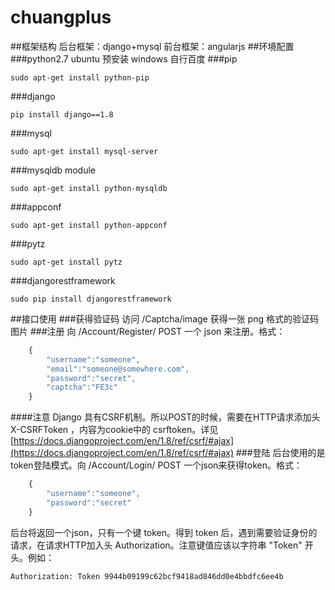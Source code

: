 # chuangplus
##框架结构
后台框架：django+mysql
前台框架：angularjs
##环境配置
###python2.7
ubuntu 预安装  windows 自行百度
###pip
```
sudo apt-get install python-pip
```
###django
```
pip install django==1.8
```
###mysql
```
sudo apt-get install mysql-server
```
###mysqldb module
```
sudo apt-get install python-mysqldb
```
###appconf
```
sudo apt-get install python-appconf
```
###pytz
```
sudo apt-get install pytz
```
###djangorestframework
```
sudo pip install djangorestframework
```
##接口使用
###获得验证码
访问 /Captcha/image 获得一张 png 格式的验证码图片
###注册
向 /Account/Register/ POST 一个 json 来注册。格式：
```javascript
    {
        "username":"someone",
        "email":"someone@somewhere.com",
        "password":"secret",
        "captcha":"FE3c"
    }
```
####注意
Django 具有CSRF机制。所以POST的时候，需要在HTTP请求添加头 X-CSRFToken ，内容为cookie中的 csrftoken。详见
[https://docs.djangoproject.com/en/1.8/ref/csrf/#ajax](https://docs.djangoproject.com/en/1.8/ref/csrf/#ajax)
###登陆
后台使用的是token登陆模式。向 /Account/Login/ POST 一个json来获得token。格式：
```javascript
    {
        "username":"someone",
        "password":"secret"
    }
```
后台将返回一个json，只有一个键 token。得到 token 后，遇到需要验证身份的请求，在请求HTTP加入头 Authorization。注意键值应该以字符串 "Token" 开头。例如：
```
Authorization: Token 9944b09199c62bcf9418ad846dd0e4bbdfc6ee4b
```


